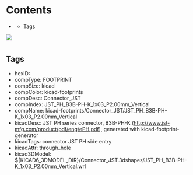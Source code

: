



Contents
========

* [](#)
	* [Tags](#tags)
  
![][im]
# 

## Tags

- hexID: 
- oompType: FOOTPRINT
- oompSize: kicad
- oompColor: kicad-footprints
- oompDesc: Connector_JST
- oompIndex: JST_PH_B3B-PH-K_1x03_P2.00mm_Vertical
- oompName: kicad-footprints/Connector_JST/JST_PH_B3B-PH-K_1x03_P2.00mm_Vertical
- kicadDesc: JST PH series connector, B3B-PH-K (http://www.jst-mfg.com/product/pdf/eng/ePH.pdf), generated with kicad-footprint-generator
- kicadTags: connector JST PH side entry
- kicadAttr: through_hole
- kicad3DModel: ${KICAD6_3DMODEL_DIR}/Connector_JST.3dshapes/JST_PH_B3B-PH-K_1x03_P2.00mm_Vertical.wrl



[im]: image.png

